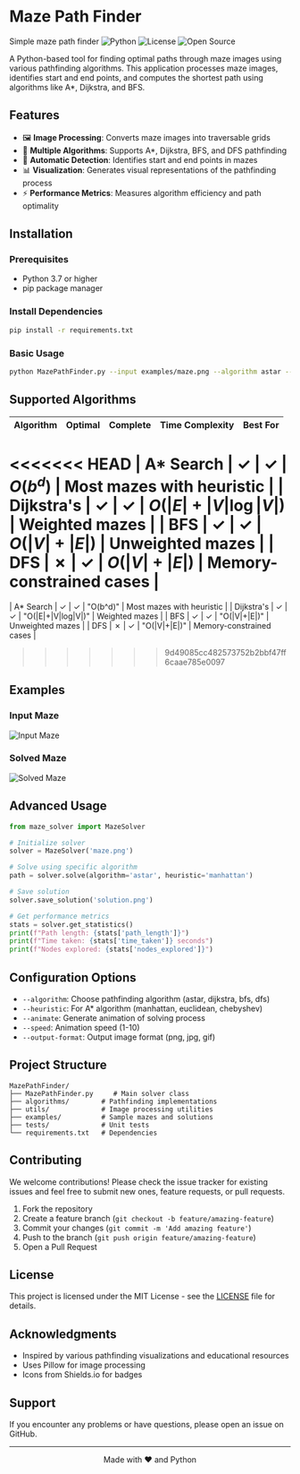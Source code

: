 # Maze Path Finder
Simple maze path finder
![Python](https://img.shields.io/badge/Python-3.7%2B-blue)
![License](https://img.shields.io/badge/License-MIT-green)
![Open Source](https://img.shields.io/badge/Open%20Source-✓-success)

A Python-based tool for finding optimal paths through maze images using various pathfinding algorithms. This application processes maze images, identifies start and end points, and computes the shortest path using algorithms like A*, Dijkstra, and BFS.

## Features

- 🖼️ **Image Processing**: Converts maze images into traversable grids
- 🧭 **Multiple Algorithms**: Supports A*, Dijkstra, BFS, and DFS pathfinding
- 🎯 **Automatic Detection**: Identifies start and end points in mazes
- 📊 **Visualization**: Generates visual representations of the pathfinding process
- ⚡ **Performance Metrics**: Measures algorithm efficiency and path optimality

## Installation

### Prerequisites
- Python 3.7 or higher
- pip package manager

### Install Dependencies
```bash
pip install -r requirements.txt
```

### Basic Usage
```bash
python MazePathFinder.py --input examples/maze.png --algorithm astar --output examples/solution.png
```

## Supported Algorithms

| Algorithm | Optimal | Complete | Time Complexity | Best For |
|-----------|---------|----------|-----------------|----------|
<<<<<<< HEAD
| A* Search | ✓ | ✓ | $O(b^d)$ | Most mazes with heuristic |
| Dijkstra's | ✓ | ✓ | $O(|E|+|V|\log|V|)$ | Weighted mazes |
| BFS | ✓ | ✓ | $O(|V|+|E|)$ | Unweighted mazes |
| DFS | ✗ | ✓ | $O(|V|+|E|)$ | Memory-constrained cases |
=======
| A* Search | ✓ | ✓ | "O(b^d)" | Most mazes with heuristic |
| Dijkstra's | ✓ | ✓ | "O(|E|+|V|log|V|)" | Weighted mazes |
| BFS | ✓ | ✓ |   "O(|V|+|E|)" | Unweighted mazes |
| DFS | ✗ | ✓ | "O(|V|+|E|)" | Memory-constrained cases |
>>>>>>> 9d49085cc482573752b2bbf47ff6caae785e0097

## Examples

### Input Maze
![Input Maze](examples/maze.png)

### Solved Maze
![Solved Maze](examples/solution.png)

## Advanced Usage

```python
from maze_solver import MazeSolver

# Initialize solver
solver = MazeSolver('maze.png')

# Solve using specific algorithm
path = solver.solve(algorithm='astar', heuristic='manhattan')

# Save solution
solver.save_solution('solution.png')

# Get performance metrics
stats = solver.get_statistics()
print(f"Path length: {stats['path_length']}")
print(f"Time taken: {stats['time_taken']} seconds")
print(f"Nodes explored: {stats['nodes_explored']}")
```

## Configuration Options

- `--algorithm`: Choose pathfinding algorithm (astar, dijkstra, bfs, dfs)
- `--heuristic`: For A* algorithm (manhattan, euclidean, chebyshev)
- `--animate`: Generate animation of solving process
- `--speed`: Animation speed (1-10)
- `--output-format`: Output image format (png, jpg, gif)

## Project Structure

```
MazePathFinder/
├── MazePathFinder.py     # Main solver class
├── algorithms/        # Pathfinding implementations
├── utils/             # Image processing utilities
├── examples/          # Sample mazes and solutions
├── tests/             # Unit tests
└── requirements.txt   # Dependencies
```

## Contributing

We welcome contributions! Please check the issue tracker for existing issues and feel free to submit new ones, feature requests, or pull requests.

1. Fork the repository
2. Create a feature branch (`git checkout -b feature/amazing-feature`)
3. Commit your changes (`git commit -m 'Add amazing feature'`)
4. Push to the branch (`git push origin feature/amazing-feature`)
5. Open a Pull Request

## License

This project is licensed under the MIT License - see the [LICENSE](LICENSE) file for details.

## Acknowledgments

- Inspired by various pathfinding visualizations and educational resources
- Uses Pillow for image processing
- Icons from Shields.io for badges

## Support

If you encounter any problems or have questions, please open an issue on GitHub.

---

<p align="center">
Made with ❤️ and Python
</p>
